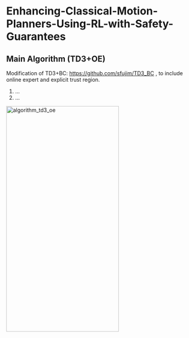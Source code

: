 # Enhancing-Classical-Motion-Planners-Using-RL-with-Safety-Guarantees

## Main Algorithm (TD3+OE)

Modification of TD3+BC: https://github.com/sfujim/TD3_BC , to include online expert and explicit trust region.

1) ...
2) ...

<img width="300" height="600" alt="algorithm_td3_oe" src="https://github.com/user-attachments/assets/427271dd-d29f-43f9-82f1-38a7ece8f50c" />
